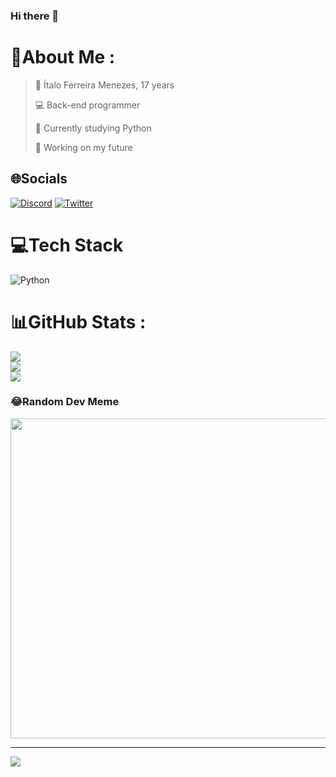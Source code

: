 ### Hi there 👋

# 💫About Me :
> 
> 👀 Ítalo Ferreira Menezes, 17 years
> 
> 💻 Back-end programmer
> 
> 🐍 Currently studying Python 
> 
> 🤖 Working on my future 


## 🌐Socials
[![Discord](https://img.shields.io/badge/Discord-%237289DA.svg?logo=discord&logoColor=white)](htttps://discord.gg/Sn4ked_#8703) [![Twitter](https://img.shields.io/badge/Twitter-%231DA1F2.svg?logo=Twitter&logoColor=white)](https://twitter.com/@sn4ked_) 

# 💻Tech Stack
![Python](https://img.shields.io/badge/python-3670A0?style=for-the-badge&logo=python&logoColor=ffdd54)
# 📊GitHub Stats :
![](https://github-readme-stats.vercel.app/api?username=Italac-Exe&theme=blueberry&hide_border=false&include_all_commits=false&count_private=false)<br/>
![](https://github-readme-streak-stats.herokuapp.com/?user=Italac-Exe&theme=blueberry&hide_border=false)<br/>
![](https://github-readme-stats.vercel.app/api/top-langs/?username=Italac-Exe&theme=blueberry&hide_border=false&include_all_commits=false&count_private=false&layout=compact)

### 😂Random Dev Meme
<img src="https://random-memer.herokuapp.com/" width="512px"/>

---
[![](https://visitcount.itsvg.in/api?id=Italac-Exe&icon=5&color=1)](https://visitcount.itsvg.in)
